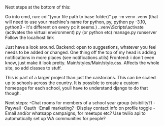 Next steps at the bottom of this:

Go into cmd, run: cd "(your file path to base folder)"
py -m venv .venv
(that will need to use your machine's name for python, py, python py -3.10, python3 - it's different on every pc it seems.)
.\.venv\Scripts\activate
(activates the virtual environment)
py (or python etc) manage.py runserver
Follow the localhost link

Just have a look around. 
Backend: open to suggestions, whatever you feel needs to be added or changed. One thing off the top of my head is adding notifications in more places (see notifications.utils)
Frontend: i don't even know, just make it look pretty. Main/styles/Main/style.css. Affects the whole site, so add classes to stuff. 

This is part of a larger project than just the caistorians. This can be scaled up to schools across the country. It is possible to create a custom homepage for each school, youll have to understand django to do that though. 




Next steps:
-Chat rooms for members of a school year group (visibility?)
-Paywall
-Oauth
-Email marketing?
-Display contact info on profile toggle
-Email and/or whatsapp campaigns, for meetups etc? Use twilio api to automatically set up WA communities for people? 
